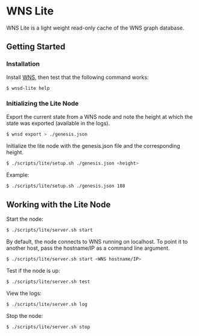 # WNS Lite

WNS Lite is a light weight read-only cache of the WNS graph database.

## Getting Started

### Installation

Install [WNS](../../README.md), then test that the following command works:

```bash
$ wnsd-lite help
```

### Initializing the Lite Node

Export the current state from a WNS node and note the height at which the state was exported (available in the logs).

```bash
$ wnsd export > ./genesis.json
```

Initialize the lite node with the genesis.json file and the corresponding height.

```bash
$ ./scripts/lite/setup.sh ./genesis.json <height>
```

Example:

```bash
$ ./scripts/lite/setup.sh ./genesis.json 188
```

## Working with the Lite Node

Start the node:

```bash
$ ./scripts/lite/server.sh start
```

By default, the node connects to WNS running on localhost. To point it to another host, pass the hostname/IP as a command line argument.

```bash
$ ./scripts/lite/server.sh start <WNS hostname/IP>
```

Test if the node is up:

```bash
$ ./scripts/lite/server.sh test
```

View the logs:

```bash
$ ./scripts/lite/server.sh log
```

Stop the node:

```bash
$ ./scripts/lite/server.sh stop
```
